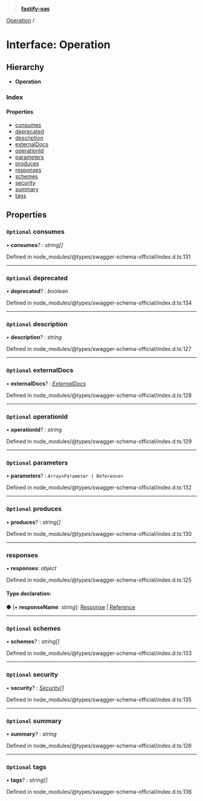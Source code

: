> **[fastify-oas](../README.md)**

[Operation](operation.md) /

# Interface: Operation

## Hierarchy

* **Operation**

### Index

#### Properties

* [consumes](operation.md#optional-consumes)
* [deprecated](operation.md#optional-deprecated)
* [description](operation.md#optional-description)
* [externalDocs](operation.md#optional-externaldocs)
* [operationId](operation.md#optional-operationid)
* [parameters](operation.md#optional-parameters)
* [produces](operation.md#optional-produces)
* [responses](operation.md#responses)
* [schemes](operation.md#optional-schemes)
* [security](operation.md#optional-security)
* [summary](operation.md#optional-summary)
* [tags](operation.md#optional-tags)

## Properties

### `Optional` consumes

• **consumes**? : *string[]*

Defined in node_modules/@types/swagger-schema-official/index.d.ts:131

___

### `Optional` deprecated

• **deprecated**? : *boolean*

Defined in node_modules/@types/swagger-schema-official/index.d.ts:134

___

### `Optional` description

• **description**? : *string*

Defined in node_modules/@types/swagger-schema-official/index.d.ts:127

___

### `Optional` externalDocs

• **externalDocs**? : *[ExternalDocs](externaldocs.md)*

Defined in node_modules/@types/swagger-schema-official/index.d.ts:128

___

### `Optional` operationId

• **operationId**? : *string*

Defined in node_modules/@types/swagger-schema-official/index.d.ts:129

___

### `Optional` parameters

• **parameters**? : *`Array<Parameter | Reference>`*

Defined in node_modules/@types/swagger-schema-official/index.d.ts:132

___

### `Optional` produces

• **produces**? : *string[]*

Defined in node_modules/@types/swagger-schema-official/index.d.ts:130

___

###  responses

• **responses**: *object*

Defined in node_modules/@types/swagger-schema-official/index.d.ts:125

#### Type declaration:

● \[▪ **responseName**: *string*\]: [Response](response.md) | [Reference](reference.md)

___

### `Optional` schemes

• **schemes**? : *string[]*

Defined in node_modules/@types/swagger-schema-official/index.d.ts:133

___

### `Optional` security

• **security**? : *[Security](../README.md#security)[]*

Defined in node_modules/@types/swagger-schema-official/index.d.ts:135

___

### `Optional` summary

• **summary**? : *string*

Defined in node_modules/@types/swagger-schema-official/index.d.ts:126

___

### `Optional` tags

• **tags**? : *string[]*

Defined in node_modules/@types/swagger-schema-official/index.d.ts:136